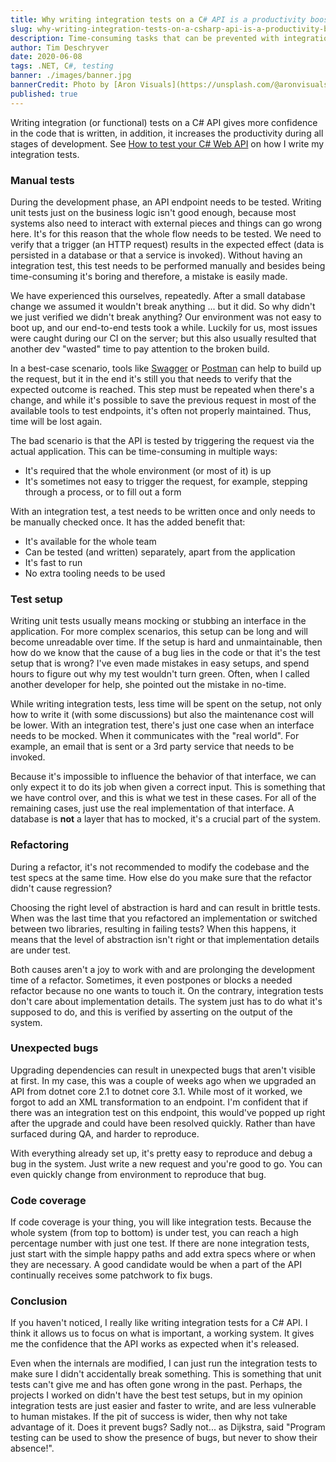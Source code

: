 ```yaml
---
title: Why writing integration tests on a C# API is a productivity booster
slug: why-writing-integration-tests-on-a-csharp-api-is-a-productivity-booster
description: Time-consuming tasks that can be prevented with integration tests.
author: Tim Deschryver
date: 2020-06-08
tags: .NET, C#, testing
banner: ./images/banner.jpg
bannerCredit: Photo by [Aron Visuals](https://unsplash.com/@aronvisuals) on [Unsplash](https://unsplash.com)
published: true
---
```


Writing integration (or functional) tests on a C# API gives more confidence in the code that is written, in addition, it increases the productivity during all stages of development. See [How to test your C# Web API](/blog/how-to-test-your-csharp-web-api) on how I write my integration tests.

### Manual tests

During the development phase, an API endpoint needs to be tested. Writing unit tests just on the business logic isn't good enough, because most systems also need to interact with external pieces and things can go wrong here. It's for this reason that the whole flow needs to be tested. We need to verify that a trigger (an HTTP request) results in the expected effect (data is persisted in a database or that a service is invoked). Without having an integration test, this test needs to be performed manually and besides being time-consuming it's boring and therefore, a mistake is easily made.

We have experienced this ourselves, repeatedly. After a small database change we assumed it wouldn't break anything ... but it did.
So why didn't we just verified we didn't break anything? Our environment was not easy to boot up, and our end-to-end tests took a while.
Luckily for us, most issues were caught during our CI on the server; but this also usually resulted that another dev "wasted" time to pay attention to the broken build.

In a best-case scenario, tools like [Swagger](https://swagger.io/) or [Postman](https://www.postman.com/) can help to build up the request, but it in the end it's still you that needs to verify that the expected outcome is reached. This step must be repeated when there's a change, and while it's possible to save the previous request in most of the available tools to test endpoints, it's often not properly maintained. Thus, time will be lost again.

The bad scenario is that the API is tested by triggering the request via the actual application.
This can be time-consuming in multiple ways:

- It's required that the whole environment (or most of it) is up
- It's sometimes not easy to trigger the request, for example, stepping through a process, or to fill out a form

With an integration test, a test needs to be written once and only needs to be manually checked once.
It has the added benefit that:

- It's available for the whole team
- Can be tested (and written) separately, apart from the application
- It's fast to run
- No extra tooling needs to be used

### Test setup

Writing unit tests usually means mocking or stubbing an interface in the application.
For more complex scenarios, this setup can be long and will become unreadable over time.
If the setup is hard and unmaintainable, then how do we know that the cause of a bug lies in the code or that it's the test setup that is wrong?
I've even made mistakes in easy setups, and spend hours to figure out why my test wouldn't turn green. Often, when I called another developer for help, she pointed out the mistake in no-time.

While writing integration tests, less time will be spent on the setup, not only how to write it (with some discussions) but also the maintenance cost will be lower.
With an integration test, there's just one case when an interface needs to be mocked. When it communicates with the "real world".
For example, an email that is sent or a 3rd party service that needs to be invoked.

Because it's impossible to influence the behavior of that interface, we can only expect it to do its job when given a correct input. This is something that we have control over, and this is what we test in these cases.
For all of the remaining cases, just use the real implementation of that interface.
A database is **not** a layer that has to mocked, it's a crucial part of the system.

### Refactoring

During a refactor, it's not recommended to modify the codebase and the test specs at the same time.
How else do you make sure that the refactor didn't cause regression?

Choosing the right level of abstraction is hard and can result in brittle tests.
When was the last time that you refactored an implementation or switched between two libraries, resulting in failing tests?
When this happens, it means that the level of abstraction isn't right or that implementation details are under test.

Both causes aren't a joy to work with and are prolonging the development time of a refactor. Sometimes, it even postpones or blocks a needed refactor because no one wants to touch it.
On the contrary, integration tests don't care about implementation details.
The system just has to do what it's supposed to do, and this is verified by asserting on the output of the system.

### Unexpected bugs

Upgrading dependencies can result in unexpected bugs that aren't visible at first.
In my case, this was a couple of weeks ago when we upgraded an API from dotnet core 2.1 to dotnet core 3.1.
While most of it worked, we forgot to add an XML transformation to an endpoint.
I'm confident that if there was an integration test on this endpoint, this would've popped up right after the upgrade and could have been resolved quickly. Rather than have surfaced during QA, and harder to reproduce.

With everything already set up, it's pretty easy to reproduce and debug a bug in the system.
Just write a new request and you're good to go.
You can even quickly change from environment to reproduce that bug.

### Code coverage

If code coverage is your thing, you will like integration tests.
Because the whole system (from top to bottom) is under test, you can reach a high percentage number with just one test.
If there are none integration tests, just start with the simple happy paths and add extra specs where or when they are necessary.
A good candidate would be when a part of the API continually receives some patchwork to fix bugs.

### Conclusion

If you haven't noticed, I really like writing integration tests for a C# API. I think it allows us to focus on what is important, a working system. It gives me the confidence that the API works as expected when it's released.

Even when the internals are modified, I can just run the integration tests to make sure I didn't accidentally break something. This is something that unit tests can't give me and has often gone wrong in the past. Perhaps, the projects I worked on didn't have the best test setups, but in my opinion integration tests are just easier and faster to write, and are less vulnerable to human mistakes. If the pit of success is wider, then why not take advantage of it.
Does it prevent bugs? Sadly not... as Dijkstra, said "Program testing can be used to show the presence of bugs, but never to show their absence!".
